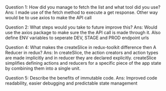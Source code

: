 Question 1: How did you manage to fetch the list and what tool did you use?
Ans: I made use of the fetch method to execute a get response. Other way would be to use axios to make the API call

Question 2: What steps would you take to future improve this?
Ans: Would use the axios package to make sure the the API call is made through it. Also define ENV variables to seperate DEV, STAGE and PROD endpoint urls

Question 4: What makes the createSlice in redux-toolkit difference then A Reducer in redux?
Ans: In createSlice, the action creators and action types are made implicitly and in reducer they are declared explicitly. createSlice simplifies defining actions and reducers for a specific piece of the app state by combining them into a single unit.

Question 5: Describe the benefits of immutable code.
Ans: Improved code readability, easier debugging and predictable state management
